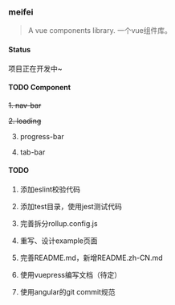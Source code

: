 ### meifei

> A vue components library. 一个vue组件库。

#### Status

项目正在开发中~

#### TODO Component

~~1. nav-bar~~

~~2. loading~~

3. progress-bar

4. tab-bar

#### TODO

1. 添加eslint校验代码

2. 添加test目录，使用jest测试代码

3. 完善拆分rollup.config.js

4. 重写、设计example页面

5. 完善README.md，新增README.zh-CN.md

6. 使用vuepress编写文档（待定）

7. 使用angular的git commit规范